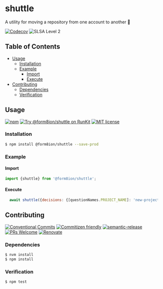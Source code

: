 # shuttle

A utility for moving a repository from one account to another :minibus:

<!--status-badges start -->

[![Codecov][coverage-badge]][coverage-link]
![SLSA Level 2][slsa-badge]

<!--status-badges end -->

## Table of Contents

* [Usage](#usage)
  * [Installation](#installation)
  * [Example](#example)
    * [Import](#import)
    * [Execute](#execute)
* [Contributing](#contributing)
  * [Dependencies](#dependencies)
  * [Verification](#verification)

## Usage

<!--consumer-badges start -->

[![npm][npm-badge]][npm-link]
[![Try @form8ion/shuttle on RunKit][runkit-badge]][runkit-link]
[![MIT license][license-badge]][license-link]

<!--consumer-badges end -->

### Installation

```sh
$ npm install @form8ion/shuttle --save-prod
```

### Example

#### Import

```javascript
import {shuttle} from '@form8ion/shuttle';
```

#### Execute

```javascript
  await shuttle({decisions: {[questionNames.PROJECT_NAME]: 'new-project-name'}});
```

## Contributing

<!--contribution-badges start -->

[![Conventional Commits][commit-convention-badge]][commit-convention-link]
[![Commitizen friendly][commitizen-badge]][commitizen-link]
[![semantic-release][semantic-release-badge]][semantic-release-link]
[![PRs Welcome][PRs-badge]][PRs-link]
[![Renovate][renovate-badge]][renovate-link]

<!--contribution-badges end -->

### Dependencies

```sh
$ nvm install
$ npm install
```

### Verification

```sh
$ npm test
```

[npm-link]: https://www.npmjs.com/package/@form8ion/shuttle

[npm-badge]: https://img.shields.io/npm/v/@form8ion/shuttle?logo=npm

[runkit-link]: https://npm.runkit.com/@form8ion/shuttle

[runkit-badge]: https://badge.runkitcdn.com/@form8ion/shuttle.svg

[license-link]: LICENSE

[license-badge]: https://img.shields.io/github/license/form8ion/shuttle.svg

[commit-convention-link]: https://conventionalcommits.org

[commit-convention-badge]: https://img.shields.io/badge/Conventional%20Commits-1.0.0-yellow.svg

[commitizen-link]: http://commitizen.github.io/cz-cli/

[commitizen-badge]: https://img.shields.io/badge/commitizen-friendly-brightgreen.svg

[semantic-release-link]: https://github.com/semantic-release/semantic-release

[semantic-release-badge]: https://img.shields.io/badge/semantic--release-angular-e10079?logo=semantic-release

[PRs-link]: http://makeapullrequest.com

[PRs-badge]: https://img.shields.io/badge/PRs-welcome-brightgreen.svg

[coverage-link]: https://codecov.io/github/form8ion/shuttle

[coverage-badge]: https://img.shields.io/codecov/c/github/form8ion/shuttle?logo=codecov

[slsa-badge]: https://slsa.dev/images/gh-badge-level2.svg

[renovate-link]: https://renovatebot.com

[renovate-badge]: https://img.shields.io/badge/renovate-enabled-brightgreen.svg?logo=renovatebot
